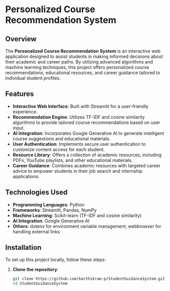 # Personalized Course Recommendation System

## Overview
The **Personalized Course Recommendation System** is an interactive web application designed to assist students in making informed decisions about their academic and career paths. By utilizing advanced algorithms and machine learning techniques, this project offers personalized course recommendations, educational resources, and career guidance tailored to individual student profiles.

## Features
- **Interactive Web Interface**: Built with Streamlit for a user-friendly experience.
- **Recommendation Engine**: Utilizes TF-IDF and cosine similarity algorithms to provide tailored course recommendations based on user input.
- **AI Integration**: Incorporates Google Generative AI to generate intelligent course suggestions and educational materials.
- **User Authentication**: Implements secure user authentication to customize content access for each student.
- **Resource Library**: Offers a collection of academic resources, including PDFs, YouTube playlists, and other educational materials.
- **Career Guidance**: Combines academic resources with targeted career advice to empower students in their job search and internship applications.

## Technologies Used
- **Programming Languages**: Python
- **Frameworks**: Streamlit, Pandas, NumPy
- **Machine Learning**: Scikit-learn (TF-IDF and cosine similarity)
- **AI Integration**: Google Generative AI
- **Others**: dotenv for environment variable management, webbrowser for handling external links

## Installation
To set up this project locally, follow these steps:

1. **Clone the repository**:
   ```bash
   git clone https://github.com/karthikram-p/StudentGuidanceSystem.git
   cd StudentGuidanceSystem
